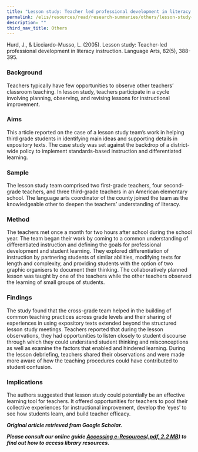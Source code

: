```yaml
---
title: "Lesson study: Teacher led professional development in literacy instruction"
permalink: /elis/resources/read/research-summaries/others/lesson-study-teacher-led-professional-development/
description: ""
third_nav_title: Others
---
```

Hurd, J., & Licciardo-Musso, L. (2005). Lesson study: Teacher-led professional development in literacy instruction. Language Arts, 82(5), 388-395.

### Background

Teachers typically have few opportunities to observe other teachers’ classroom teaching. In lesson study, teachers participate in a cycle involving planning, observing, and revising lessons for instructional improvement.

### Aims

This article reported on the case of a lesson study team’s work in helping third grade students in identifying main ideas and supporting details in expository texts. The case study was set against the backdrop of a district-wide policy to implement standards-based instruction and differentiated learning.

### Sample

The lesson study team comprised two first-grade teachers, four second-grade teachers, and three third-grade teachers in an American elementary school. The language arts coordinator of the county joined the team as the knowledgeable other to deepen the teachers’ understanding of literacy.

### Method

The teachers met once a month for two hours after school during the school year. The team began their work by coming to a common understanding of differentiated instruction and defining the goals for professional development and student learning. They explored differentiation of instruction by partnering students of similar abilities, modifying texts for length and complexity, and providing students with the option of two graphic organisers to document their thinking. The collaboratively planned lesson was taught by one of the teachers while the other teachers observed the learning of small groups of students.

### Findings

The study found that the cross-grade team helped in the building of common teaching practices across grade levels and their sharing of experiences in using expository texts extended beyond the structured lesson study meetings. Teachers reported that during the lesson observations, they had opportunities to listen closely to student discourse through which they could understand student thinking and misconceptions as well as examine the factors that enabled and hindered learning. During the lesson debriefing, teachers shared their observations and were made more aware of how the teaching procedures could have contributed to student confusion. 

### Implications

The authors suggested that lesson study could potentially be an effective learning tool for teachers. It offered opportunities for teachers to pool their collective experiences for instructional improvement, develop the ‘eyes’ to see how students learn, and build teacher efficacy.


_**Original article retrieved from Google Scholar.**_   

**_Please consult our online guide [Accessing e-Resources(.pdf, 2.2 MB)](https://academyofsingaporeteachers-moe-edu-sg-admin.cwp.sg/elis/resources/read/research-summaries/others/18e45074-6b1b-4ac7-811f-1a8da16c4f81 "Accessing e-Resources") to find out how to access library resources._**